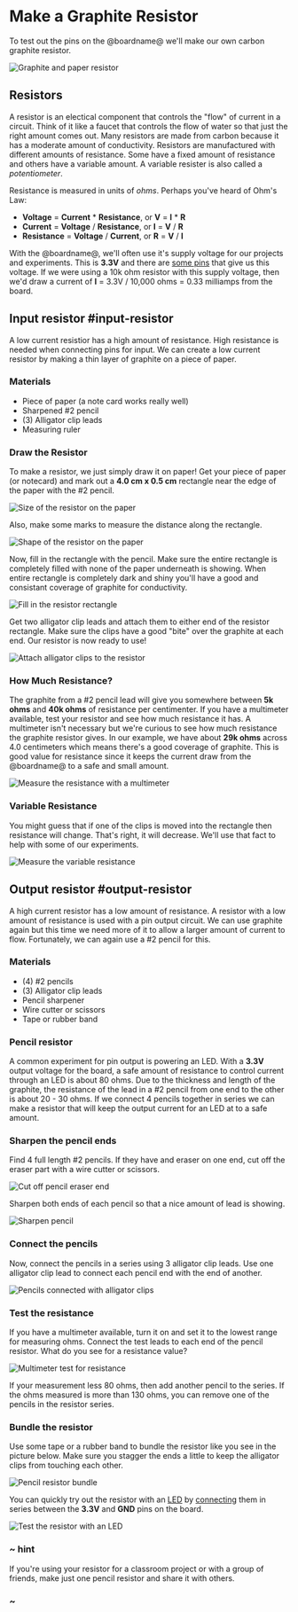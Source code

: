 # Make a Graphite Resistor

To test out the pins on the @boardname@ we'll make our own carbon graphite resistor.

![Graphite and paper resistor](/static/cp/learn/pins-tutorial/make-a-resistor/graphite-resistor.jpg)

## Resistors

A resistor is an electical component that controls the "flow" of current in a circuit. Think of it like a faucet that controls the flow of water so that just the right amount comes out. Many resistors are made from carbon because it has a moderate amount of conductivity. Resistors are manufactured with different amounts of resistance. Some have a fixed amount of resistance and others have a variable amount. A variable resister is also called a _potentiometer_.

Resistance is measured in units of _ohms_. Perhaps you've heard of Ohm's Law:

* **Voltage** = **Current** \* **Resistance**, or **V** = **I** \* **R**
* **Current** = **Voltage** / **Resistance**, or **I** = **V** / **R**
* **Resistance** = **Voltage** / **Current**, or **R** = **V** / **I**

With the @boardname@, we'll often use it's supply voltage for our projects and experiments. This is **3.3V** and there are [some pins](https://learn.adafruit.com/adafruit-circuit-playground-express/pinouts#power-pads-4-3) that give us this voltage. If we were using a 10k ohm resistor with this supply voltage, then we'd draw a current of **I** = 3.3V / 10,000 ohms = 0.33 milliamps from the board.

## Input resistor #input-resistor

A low current resistior has a high amount of resistance. High resistance is needed when connecting pins for input. We can create a low current resistor by making a thin layer of graphite on a piece of paper.

### Materials

* Piece of paper (a note card works really well)
* Sharpened #2 pencil
* (3) Alligator clip leads
* Measuring ruler

### Draw the Resistor

To make a resistor, we just simply draw it on paper! Get your piece of paper (or notecard) and mark out a **4.0 cm x 0.5 cm** rectangle near the edge of the paper with the #2 pencil.

![Size of the resistor on the paper](/static/cp/learn/pins-tutorial/make-a-resistor/resistor-size.jpg)

Also, make some marks to measure the distance along the rectangle.

![Shape of the resistor on the paper](/static/cp/learn/pins-tutorial/make-a-resistor/resistor-rectangle.jpg)

Now, fill in the rectangle with the pencil. Make sure the entire rectangle is completely filled with none of the paper underneath is showing. When entire rectangle is completely dark and shiny you'll have a good and consistant coverage of graphite for conductivity.

![Fill in the resistor rectangle](/static/cp/learn/pins-tutorial/make-a-resistor/resistor-fill.jpg)

Get two alligator clip leads and attach them to either end of the resistor rectangle. Make sure the clips have a good "bite" over the graphite at each end. Our resistor is now ready to use!

![Attach alligator clips to the resistor](/static/cp/learn/pins-tutorial/make-a-resistor/clip-to-resistor.jpg)

### How Much Resistance?

The graphite from a #2 pencil lead will give you somewhere between **5k ohms** and **40k ohms** of resistance per centimenter. If you have a multimeter available, test your resistor and see how much resistance it has. A multimeter isn't necessary but we're curious to see how much resistance the graphite resistor gives. In our example, we have about **29k ohms** across 4.0 centimeters which means there's a good coverage of graphite. This is good value for resistance since it keeps the current draw from the @boardname@ to a safe and small amount.

![Measure the resistance with a multimeter](/static/cp/learn/pins-tutorial/make-a-resistor/multimeter-test.jpg)

### Variable Resistance

You might guess that if one of the clips is moved into the rectangle then resistance will change. That's right, it will decrease. We'll use that fact to help with some of our experiments.

![Measure the variable resistance](/static/cp/learn/pins-tutorial/make-a-resistor/variable-resistance.jpg)

## Output resistor #output-resistor

A high current resistor has a low amount of resistance. A resistor with a low amount of resistance is used with a pin output circuit. We can use graphite again but this time we need more of it to allow a larger amount of current to flow. Fortunately, we can again use a #2 pencil for this.

### Materials

* (4) #2 pencils
* (3) Alligator clip leads
* Pencil sharpener
* Wire cutter or scissors
* Tape or rubber band

### Pencil resistor

A common experiment for pin output is powering an LED. With a **3.3V** output voltage for the board, a safe amount of resistance to control current through an LED is about 80 ohms. Due to the thickness and length of the graphite, the resistance of the lead in a #2 pencil from one end to the other is about 20 - 30 ohms. If we connect 4 pencils together in series we can make a resistor that will keep the output current for an LED at to a safe amount.

### Sharpen the pencil ends

Find 4 full length #2 pencils. If they have and eraser on one end, cut off the eraser part with a wire cutter or scissors.

![Cut off pencil eraser end](/static/cp/learn/pins-tutorial/devices/cutoff-eraser.jpg)

Sharpen both ends of each pencil so that a nice amount of lead is showing.

![Sharpen pencil](/static/cp/learn/pins-tutorial/devices/sharpen-pencil.jpg)

### Connect the pencils

Now, connect the pencils in a series using 3 alligator clip leads. Use one alligator clip lead to connect each pencil end with the end of another.

![Pencils connected with alligator clips](/static/cp/learn/pins-tutorial/devices/connect-pencils.jpg)

### Test the resistance

If you have a multimeter available, turn it on and set it to the lowest range for measuring ohms. Connect the test leads to each end of the pencil resistor. What do you see for a resistance value?

![Multimeter test for resistance](/static/cp/learn/pins-tutorial/devices/test-resistance.jpg)

If your measurement less 80 ohms, then add another pencil to the series. If the ohms measured is more than 130 ohms, you can remove one of the pencils in the resistor series.

### Bundle the resistor

Use some tape or a rubber band to bundle the resistor like you see in the picture below. Make sure you stagger the ends a little to keep the alligator clips from touching each other.

![Pencil resistor bundle](/static/cp/learn/pins-tutorial/devices/resistor-bundle.jpg)

You can quickly try out the resistor with an [LED](https://www.adafruit.com/category/90
) by [connecting](/learnsystem/pins-tutorial/devices/led-connections) them in series between the **3.3V** and **GND** pins on the board.

![Test the resistor with an LED](/static/cp/learn/pins-tutorial/devices/led-resistor-test.jpg)

### ~ hint

If you're using your resistor for a classroom project or with a group of friends, make just one pencil resistor and share it with others.

### ~

